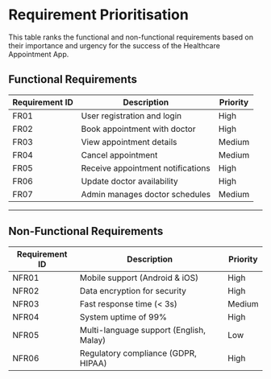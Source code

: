 # Requirement Prioritisation

This table ranks the functional and non-functional requirements based on their importance and urgency for the success of the Healthcare Appointment App.

##  Functional Requirements

| Requirement ID | Description                                               | Priority  |
|----------------|-----------------------------------------------------------|-----------|
| FR01           | User registration and login                               | High      |
| FR02           | Book appointment with doctor                              | High      |
| FR03           | View appointment details                                  | Medium    |
| FR04           | Cancel appointment                                        | Medium    |
| FR05           | Receive appointment notifications                         | High      |
| FR06           | Update doctor availability                                | High      |
| FR07           | Admin manages doctor schedules                            | Medium    |

---

##  Non-Functional Requirements

| Requirement ID | Description                                               | Priority  |
|----------------|-----------------------------------------------------------|-----------|
| NFR01          | Mobile support (Android & iOS)                            | High      |
| NFR02          | Data encryption for security                              | High      |
| NFR03          | Fast response time (< 3s)                                 | Medium    |
| NFR04          | System uptime of 99%                                      | High      |
| NFR05          | Multi-language support (English, Malay)                  | Low       |
| NFR06          | Regulatory compliance (GDPR, HIPAA)                       | High      |
